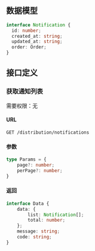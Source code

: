 ## 数据模型
```ts
interface Notification {
  id: number;
  created_at: string;
  updated_at: string;
  order: Order;
}
```

## 接口定义

### 获取通知列表

需要权限：无

#### URL
```
GET /distribution/notifications
```

#### 参数
```ts
type Params = {
    page?: number;
    perPage?: number;
}
```

#### 返回
```ts
interface Data {
    data: {
        list: Notification[];
        total: number;
    };
    message: string;
    code: string;
}
```
